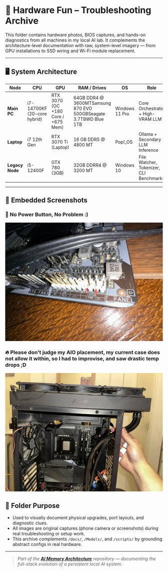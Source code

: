 # 🧰 Hardware Fun – Troubleshooting Archive

This folder contains hardware photos, BIOS captures, and hands-on diagnostics from all machines in my local AI lab. It complements the architecture-level documentation with raw, system-level imagery — from GPU installations to SSD wiring and Wi-Fi module replacement.

---

## 🖥️ System Architecture

| Node            | CPU                         | GPU                                | RAM / Drives                                                    | OS             | Role                                    |
| --------------- | --------------------------- | ---------------------------------- | --------------------------------------------------------------- | -------------- | --------------------------------------- |
| **Main PC**     | i7-14700KF (20-core hybrid) | RTX 3070 (OC +180 Core / +675 Mem) | 64GB DDR4 @ 3600MTSamsung 870 EVO 500GBSeagate 3.7TBWD Blue 1TB | Windows 11 Pro | Core Orchestrator + High-VRAM LLM       |
| **Laptop**      | i7 12th Gen                 | RTX 3070 Ti (Laptop)               | 16 GB DDR5 @ 4800 MT                                            | Pop!\_OS       | Ollama + Secondary LLM Inference        |
| **Legacy Node** | i5-12400F                   | GTX 780 (3GB)                      | 32GB DDRR4 @ 3200 MT                                            | Windows 10     | File Watcher, Tokenizer, CLI Benchmarks |

---

## 📸 Embedded Screenshots

### 🔧 No Power Button, No Problem :)
[![Memory Architecture Simple Diagram](../02_Hardware_Fun/Images/IMG_7681.jpeg)](../02_Hardware_Fun/Images/IMG_7681.jpeg)

### 🔥 Please don't judge my AIO placement, my current case does not allow it within, so I had to improvise, and saw drastic temp drops ;D
[![Memory Architecture Simple Diagram](../02_Hardware_Fun/Images/IMG_7742.jpeg)](../02_Hardware_Fun/Images/IMG_7742.jpeg)

## 📁 Folder Purpose

* Used to visually document physical upgrades, port layouts, and diagnostic clues.
* All images are original captures (phone camera or screenshots) during real troubleshooting or setup work.
* This archive complements `/docs/`, `/Models/`, and `/scripts/` by grounding abstract configs in real hardware.

---

> *Part of the **********[AI Memory Architecture](https://github.com/Mugiwara555343/ai-memory-architecture)********** repository — documenting the full-stack evolution of a persistent local AI system.*
